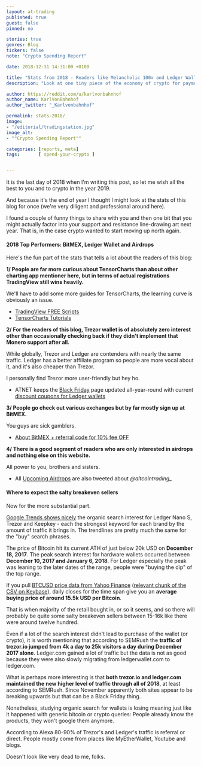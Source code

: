 ```yaml
---
layout: at-trading
published: true
guest: false
pinned: no

stories: true
genres: Blog
tickers: false
note: "Crypto Spending Report"

date: 2018-12-31 14:31:00 +0100

title: "Stats from 2018 - Readers like Melancholic 100x and Ledger Wallets"
description: "Look at one tiny piece of the economy of crypto for payments. Plus a look at search and traffic stats for hardware wallets and what it probably means."

author: https://reddit.com/u/karlvonbahnhof
author_name: KarlVonBahnhof
author_twitter: "_Karlvonbahnhof"

permalink: stats-2018/
image:
- "/editorial/tradingstation.jpg"
image_alt:
- ""Crypto Spending Report""

categories: [reports, meta]
tags:       [ spend-your-crypto ]


---
```


It is the last day of 2018 when I'm writing this post, so let me wish all the best to you and to crypto in the year 2019.

And because it's the end of year I thought I might look at the stats of this blog for once (we're very diligent and professional around here).

I found a couple of funny things to share with you and then one bit that you might actually factor into your support and resistance line-drawing art next year. That is, in the case crypto wanted to start moving up north again.

#### 2018 Top Performers: BitMEX, Ledger Wallet and Airdrops

Here's the fun part of the stats that tells a lot about the readers of this blog:

**1/ People are far more curious about TensorCharts than about other charting app mentioner here, but in terms of actual registrations TradingView still wins heavily.**

We'll have to add some more guides for TensorCharts, the learning curve is obviously an issue.

* [TradingView FREE Scripts](/tag/tradingview-script-review/)
* [TensorCharts Tutorials](/tensorcharts-tutorials/)

**2/ For the readers of this blog, Trezor wallet is of absolutely zero interest other than occasionally checking back if they didn't implement that Monero support after all.**

While globally, Trezor and Ledger are contenders with nearly the same traffic. Ledger has a better affiliate program so people are more vocal about it, and it's also cheaper than Trezor.

I personally find Trezor more user-friendly but hey ho.

* ATNET keeps the [Black Friday](/blackfriday/) page updated all-year-round with current [discount coupons for Ledger wallets](/blackfriday/#live)

**3/ People go check out various exchanges but by far mostly sign up at BitMEX.**

You guys are sick gamblers.

* [About BitMEX + referral code for 10% fee OFF](/coupon-bitmex-iyqb44/)

**4/ There is a good segment of readers who are only interested in airdrops and nothing else on this website.**

All power to you, brothers and sisters.

* All [Upcoming Airdrops](/airdrops/) are also tweeted about *@altcointrading_*

#### Where to expect the salty breakeven sellers

Now for the more substantial part.


[Google Trends shows nicely](https://g.co/trends/nbt4D) the organic search interest for Ledger Nano S, Trezor and Keepkey - each the strongest keyword for each brand by the amount of traffic it brings in. The trendlines are pretty much the same for the "buy" search phrases.

The price of Bitcoin hit its current ATH of just below 20k USD on **December 18, 2017**. The peak search interest for hardware wallets occurred between **December 10, 2017 and January 6, 2018**. For Ledger especially the peak was leaning to the later dates of the range, people were "buying the dip" of the top range.

If you pull [BTCUSD price data from Yahoo Finance](https://finance.yahoo.com/quote/BTC-USD/history/?guccounter=1) ([relevant chunk of the CSV on Keybase](https://keybase.pub/altcointrading/data/BTCUSD_segment_YahooFinance.csv)), daily closes for the time span give you an **average buying price of around 15.5k USD per Bitcoin**.

That is when majority of the retail bought in, or so it seems, and so there will probably be quite some salty breakeven sellers between 15-16k like there were around twelve hundred.

Even if a lot of the search interest didn't lead to purchase of the wallet (or crypto), it is worth mentioning that according to SEMRush the **traffic of trezor.io jumped from 4k a day to 25k visitors a day during December 2017 alone**. Ledger.com gained a lot of traffic but the data is not as good because they were also slowly migrating from ledgerwallet.com to ledger.com.

What is perhaps more interesting is that **both trezor.io and ledger.com maintained the new higher level of traffic through all of 2018**, at least according to SEMRush. Since November apparently both sites appear to be breaking upwards but that can be a Black Friday thing.

Nonetheless, studying organic search for wallets is losing meaning just like it happened with generic bitcoin or crypto queries: People already know the products, they won't google them anymore.

According to Alexa 80-90% of Trezor's and Ledger's traffic is referral or direct. People mostly come from places like MyEtherWallet, Youtube and blogs.

Doesn't look like very dead to me, folks.
